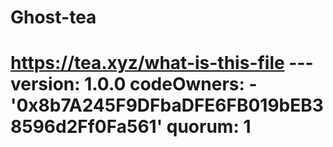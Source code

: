 # Ghost-tea
# https://tea.xyz/what-is-this-file --- version: 1.0.0 codeOwners:   - '0x8b7A245F9DFbaDFE6FB019bEB38596d2Ff0Fa561' quorum: 1

